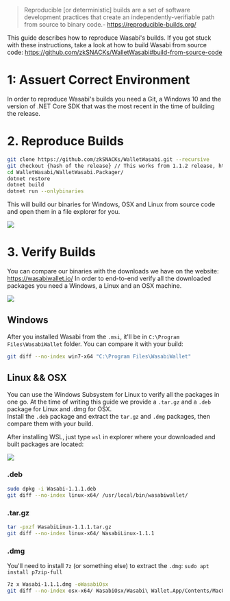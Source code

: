 > Reproducible [or deterministic] builds are a set of software development practices that create an independently-verifiable path from source to binary code.- https://reproducible-builds.org/

This guide describes how to reproduce Wasabi's builds. If you got stuck with these instructions, take a look at how to build Wasabi from source code: https://github.com/zkSNACKs/WalletWasabi#build-from-source-code

# 1: Assuert Correct Environment

In order to reproduce Wasabi's builds you need a Git, a Windows 10 and the version of .NET Core SDK that was the most recent in the time of building the release.

# 2. Reproduce Builds

```sh
git clone https://github.com/zkSNACKs/WalletWasabi.git --recursive
git checkout {hash of the release} // This works from 1.1.2 release, https://github.com/zkSNACKs/WalletWasabi/releases
cd WalletWasabi/WalletWasabi.Packager/
dotnet restore
dotnet build
dotnet run --onlybinaries
```

This will build our binaries for Windows, OSX and Linux from source code and open them in a file explorer for you.

![](https://i.imgur.com/8XAQzz4.png)

# 3. Verify Builds

You can compare our binaries with the downloads we have on the website: https://wasabiwallet.io/
In order to end-to-end verify all the downloaded packages you need a Windows, a Linux and an OSX machine.

![](https://i.imgur.com/aI9Kx0c.png)

## Windows

After you installed Wasabi from the `.msi`, it'll be in `C:\Program Files\WasabiWallet` folder. You can compare it with your build:

```sh
git diff --no-index win7-x64 "C:\Program Files\WasabiWallet"
```

## Linux && OSX

You can use the Windows Subsystem for Linux to verify all the packages in one go. At the time of writing this guide we provide a `.tar.gz` and a `.deb` package for Linux and .dmg for OSX.  
Install the `.deb` package and extract the `tar.gz` and `.dmg` packages, then compare them with your build.

After installing WSL, just type `wsl` in explorer where your downloaded and built packages are located:

![](https://i.imgur.com/yRUjxvG.png)

### .deb

```sh
sudo dpkg -i Wasabi-1.1.1.deb
git diff --no-index linux-x64/ /usr/local/bin/wasabiwallet/
```

### .tar.gz

```sh
tar -pxzf WasabiLinux-1.1.1.tar.gz
git diff --no-index linux-x64/ WasabiLinux-1.1.1
```

### .dmg

You'll need to install `7z` (or something else) to extract the `.dmg`: `sudo apt install p7zip-full`

```sh
7z x Wasabi-1.1.1.dmg -oWasabiOsx
git diff --no-index osx-x64/ WasabiOsx/Wasabi\ Wallet.App/Contents/MacOS/
```
